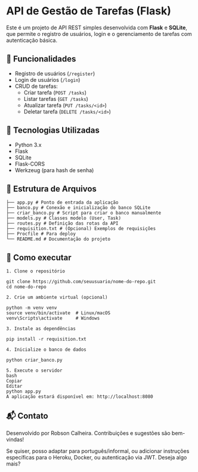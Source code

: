 # API de Gestão de Tarefas (Flask)

Este é um projeto de API REST simples desenvolvida com **Flask** e **SQLite**, que permite o registro de usuários, login e o gerenciamento de tarefas com autenticação básica.

## 🧩 Funcionalidades

- Registro de usuários (`/register`)
- Login de usuários (`/login`)
- CRUD de tarefas:
  - Criar tarefa (`POST /tasks`)
  - Listar tarefas (`GET /tasks`)
  - Atualizar tarefa (`PUT /tasks/<id>`)
  - Deletar tarefa (`DELETE /tasks/<id>`)

## 🚀 Tecnologias Utilizadas

- Python 3.x
- Flask
- SQLite
- Flask-CORS
- Werkzeug (para hash de senha)

## 📁 Estrutura de Arquivos

```
├── app.py # Ponto de entrada da aplicação
├── banco.py # Conexão e inicialização do banco SQLite
├── criar_banco.py # Script para criar o banco manualmente
├── models.py # Classes modelo (User, Task)
├── routes.py # Definição das rotas da API
├── requisition.txt # (Opcional) Exemplos de requisições
├── Procfile # Para deploy 
└── README.md # Documentação do projeto
```

## 🔧 Como executar
```
1. Clone o repositório

git clone https://github.com/seuusuario/nome-do-repo.git
cd nome-do-repo

2. Crie um ambiente virtual (opcional)

python -m venv venv
source venv/bin/activate  # Linux/macOS
venv\Scripts\activate     # Windows

3. Instale as dependências

pip install -r requisition.txt

4. Inicialize o banco de dados

python criar_banco.py

5. Execute o servidor
bash
Copiar
Editar
python app.py
A aplicação estará disponível em: http://localhost:8080

```

## 📬 Contato
Desenvolvido por Robson Calheira. Contribuições e sugestões são bem-vindas!

Se quiser, posso adaptar para português/informal, ou adicionar instruções específicas para o Heroku, Docker, ou autenticação via JWT. Deseja algo mais?







